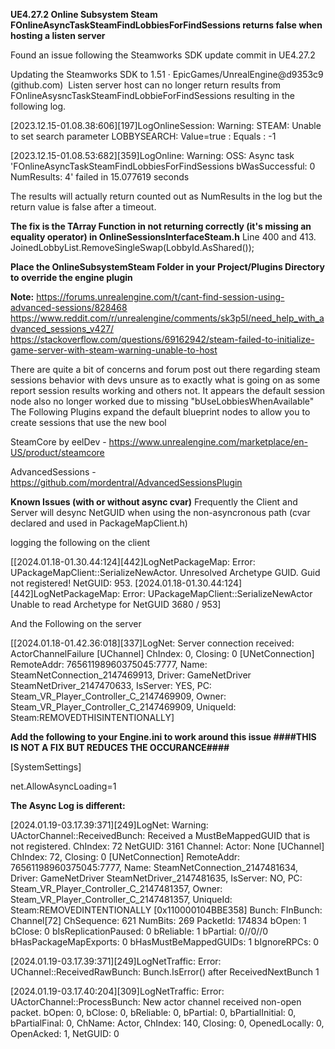 **UE4.27.2 Online Subsystem Steam FOnlineAsyncTaskSteamFindLobbiesForFindSessions returns false when hosting a listen server**

Found an issue following the Steamworks SDK update commit in UE4.27.2

Updating the Steamworks SDK to 1.51 · EpicGames/UnrealEngine@d9353c9 (github.com)
​
Listen server host can no longer return results from FOnlineAsysncTaskSteamFindLobbieForFindSessions resulting in the following log.

[2023.12.15-01.08.38:606][197]LogOnlineSession: Warning: STEAM: Unable to set search parameter LOBBYSEARCH: Value=true : Equals : -1

[2023.12.15-01.08.53:682][359]LogOnline: Warning: OSS: Async task 'FOnlineAsyncTaskSteamFindLobbiesForFindSessions bWasSuccessful: 0 NumResults: 4' failed in 15.077619 seconds

The results will actually return counted out as NumResults in the log but the return value is false after a timeout.

**​The fix is the TArray Function in not returning correctly (it's missing an equality operator) in OnlineSessionsInterfaceSteam.h**
Line 400 and 413.
JoinedLobbyList.RemoveSingleSwap(LobbyId.AsShared());

**Place the OnlineSubsystemSteam Folder in your Project/Plugins Directory to override the engine plugin**

**Note:**
https://forums.unrealengine.com/t/cant-find-session-using-advanced-sessions/828468
https://www.reddit.com/r/unrealengine/comments/sk3p5l/need_help_with_advanced_sessions_v427/
https://stackoverflow.com/questions/69162942/steam-failed-to-initialize-game-server-with-steam-warning-unable-to-host

There are quite a bit of concerns and forum post out there regarding steam sessions behavior with devs unsure as to exactly what is going on as some report session results working and others not.
It appears the default session node also no longer worked due to missing "bUseLobbiesWhenAvailable"
The Following Plugins expand the default blueprint nodes to allow you to create sessions that use the new bool

SteamCore by eelDev - https://www.unrealengine.com/marketplace/en-US/product/steamcore

AdvancedSessions - https://github.com/mordentral/AdvancedSessionsPlugin


**Known Issues (with or without async cvar)**
Frequently the Client and Server will desync NetGUID when using the non-asyncronous path (cvar declared and used in PackageMapClient.h)

logging the following on the client

[[2024.01.18-01.30.44:124][442]LogNetPackageMap: Error: UPackageMapClient::SerializeNewActor. Unresolved Archetype GUID. Guid not registered! NetGUID: 953.
[2024.01.18-01.30.44:124][442]LogNetPackageMap: Error: UPackageMapClient::SerializeNewActor Unable to read Archetype for NetGUID 3680 / 953]

And the Following on the server

[[2024.01.18-01.42.36:018][337]LogNet: Server connection received: ActorChannelFailure [UChannel] ChIndex: 0, Closing: 0 [UNetConnection] RemoteAddr: 76561198960375045:7777, Name: SteamNetConnection_2147469913, Driver: GameNetDriver SteamNetDriver_2147470633, IsServer: YES, PC: Steam_VR_Player_Controller_C_2147469909, Owner: Steam_VR_Player_Controller_C_2147469909, UniqueId: Steam:REMOVEDTHISINTENTIONALLY]

**Add the following to your Engine.ini to work around this issue ####THIS IS NOT A FIX BUT REDUCES THE OCCURANCE####**

[SystemSettings]

net.AllowAsyncLoading=1

**The Async Log is different:**

[2024.01.19-03.17.39:371][249]LogNet: Warning: UActorChannel::ReceivedBunch: Received a MustBeMappedGUID that is not registered. ChIndex: 72 NetGUID: 3161 Channel: Actor: None [UChannel] ChIndex: 72, Closing: 0 [UNetConnection] RemoteAddr: 76561198960375045:7777, Name: SteamNetConnection_2147481634, Driver: GameNetDriver SteamNetDriver_2147481635, IsServer: NO, PC: Steam_VR_Player_Controller_C_2147481357, Owner: Steam_VR_Player_Controller_C_2147481357, UniqueId: Steam:REMOVEDINTENTIONALLY [0x110000104BBE358] Bunch: FInBunch: Channel[72] ChSequence: 621 NumBits: 269 PacketId: 174834 bOpen: 1 bClose: 0 bIsReplicationPaused: 0 bReliable: 1 bPartial: 0//0//0 bHasPackageMapExports: 0 bHasMustBeMappedGUIDs: 1 bIgnoreRPCs: 0 

[2024.01.19-03.17.39:371][249]LogNetTraffic: Error: UChannel::ReceivedRawBunch: Bunch.IsError() after ReceivedNextBunch 1

[2024.01.19-03.17.40:204][309]LogNetTraffic: Error: UActorChannel::ProcessBunch: New actor channel received non-open packet. bOpen: 0, bClose: 0, bReliable: 0, bPartial: 0, bPartialInitial: 0, bPartialFinal: 0, ChName: Actor, ChIndex: 140, Closing: 0, OpenedLocally: 0, OpenAcked: 1, NetGUID: 0
